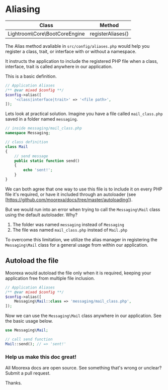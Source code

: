 # Aliasing
Class | Method
------|-------
Lightroom\Core\BootCoreEngine|registerAliases()

The Alias method avaliable in ```src/config/aliases.php``` would help you register a class, trait, or interface with or without a namespace. 

It instructs the application to include the registered PHP file when a class, interface, trait is called anywhere in our application.

This is a basic definition.

```php
// Application Aliases
/** @var mixed $config **/
$config->alias([
    '<class|interface|trait>' => '<file path>',
]);
```

Lets look at practical solution. Imagine you have a file called ```mail_class.php``` saved in a folder named ```messaging```. 

```php
// inside messaging/mail_class.php 
namespace Messaging;

// class definition
class Mail
{
    // send message
    public static function send()
    {
        echo 'sent!';
    }
}
```

We can both agree that one way to use this file is to include it on every PHP file it's required, or have it included through an autoloader (see [https://github.com/moorexa/docs/tree/master/autoloading]).

But we would run into an error when trying to call the ```Messaging\Mail``` class using the default autoloader. Why?
1. The folder was named ```messaging``` instead of ```Messaging```
2. The file was named ```mail_class.php``` instead of ```Mail.php```

To overcome this limitation, we utilize the alias manager in registering the ```Messaging\Mail``` class for a general usage from within our application. 

## Autoload the file
Moorexa would autoload the file only when it is required, keeping your application free from multiple file inclusion.

```php
// Application Aliases
/** @var mixed $config **/
$config->alias([
    Messaging\Mail::class => 'messaging/mail_class.php',
]);
```

Now we can use the ```Messaging\Mail``` class anywhere in our application. See the basic usage below.

```php
use Messaging\Mail;

// call send function
Mail::send(); // => 'sent!'
```

### Help us make this doc great!

All Moorexa docs are open source. See something that's wrong or unclear? Submit a pull request.

Thanks.